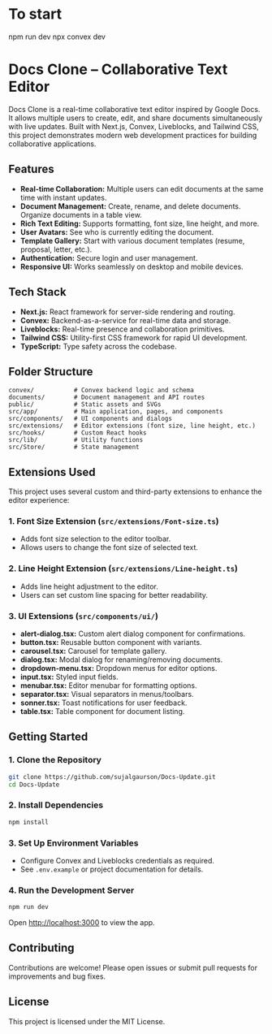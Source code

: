# To start 
npm run dev
npx convex dev
# Docs Clone – Collaborative Text Editor

Docs Clone is a real-time collaborative text editor inspired by Google Docs. It allows multiple users to create, edit, and share documents simultaneously with live updates. Built with Next.js, Convex, Liveblocks, and Tailwind CSS, this project demonstrates modern web development practices for building collaborative applications.

## Features

- **Real-time Collaboration:** Multiple users can edit documents at the same time with instant updates.
- **Document Management:** Create, rename, and delete documents. Organize documents in a table view.
- **Rich Text Editing:** Supports formatting, font size, line height, and more.
- **User Avatars:** See who is currently editing the document.
- **Template Gallery:** Start with various document templates (resume, proposal, letter, etc.).
- **Authentication:** Secure login and user management.
- **Responsive UI:** Works seamlessly on desktop and mobile devices.

## Tech Stack

- **Next.js:** React framework for server-side rendering and routing.
- **Convex:** Backend-as-a-service for real-time data and storage.
- **Liveblocks:** Real-time presence and collaboration primitives.
- **Tailwind CSS:** Utility-first CSS framework for rapid UI development.
- **TypeScript:** Type safety across the codebase.

## Folder Structure

```
convex/           # Convex backend logic and schema
documents/        # Document management and API routes
public/           # Static assets and SVGs
src/app/          # Main application, pages, and components
src/components/   # UI components and dialogs
src/extensions/   # Editor extensions (font size, line height, etc.)
src/hooks/        # Custom React hooks
src/lib/          # Utility functions
src/Store/        # State management
```

## Extensions Used

This project uses several custom and third-party extensions to enhance the editor experience:

### 1. **Font Size Extension** (`src/extensions/Font-size.ts`)
- Adds font size selection to the editor toolbar.
- Allows users to change the font size of selected text.

### 2. **Line Height Extension** (`src/extensions/Line-height.ts`)
- Adds line height adjustment to the editor.
- Users can set custom line spacing for better readability.

### 3. **UI Extensions** (`src/components/ui/`)
- **alert-dialog.tsx:** Custom alert dialog component for confirmations.
- **button.tsx:** Reusable button component with variants.
- **carousel.tsx:** Carousel for template gallery.
- **dialog.tsx:** Modal dialog for renaming/removing documents.
- **dropdown-menu.tsx:** Dropdown menus for editor options.
- **input.tsx:** Styled input fields.
- **menubar.tsx:** Editor menubar for formatting options.
- **separator.tsx:** Visual separators in menus/toolbars.
- **sonner.tsx:** Toast notifications for user feedback.
- **table.tsx:** Table component for document listing.

## Getting Started

### 1. Clone the Repository
```bash
git clone https://github.com/sujalgaurson/Docs-Update.git
cd Docs-Update
```

### 2. Install Dependencies
```bash
npm install
```

### 3. Set Up Environment Variables
- Configure Convex and Liveblocks credentials as required.
- See `.env.example` or project documentation for details.

### 4. Run the Development Server
```bash
npm run dev
```

Open [http://localhost:3000](http://localhost:3000) to view the app.

## Contributing

Contributions are welcome! Please open issues or submit pull requests for improvements and bug fixes.

## License

This project is licensed under the MIT License.
